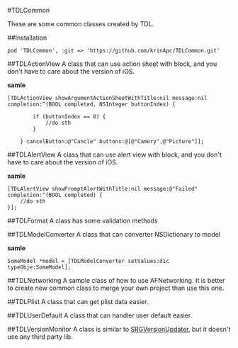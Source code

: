 #TDLCommon

These are some common classes created by TDL.

##Installation

```
pod 'TDLCommon', :git => 'https://github.com/krinApc/TDLCommon.git'
```
##TDLActionView
A class that can use action sheet with block, and you don't have to care about the version of iOS.

**samle**

```
[TDLActionView showArgumentActionSheetWithTitle:nil message:nil completion:^(BOOL completed, NSInteger buttonIndex) {
        
        if (buttonIndex == 0) {
        	//do sth
        }
        
    } cancelButton:@"Cancle" buttons:@[@"Camery",@"Picture"]];
```
##TDLAlertView
A class that can use alert view with block, and you don't have to care about the version of iOS.

**samle**

```
[TDLAlertView showPromptAlertWithTitle:nil message:@"Failed" completion:^(BOOL completed) {
	//do sth
}];
```

##TDLFormat
A class has some validation methods

##TDLModelConverter
A class that can converter NSDictionary to model

**samle**

```
SomeModel *model = [TDLModelConverter setValues:dic typeObje:SomeModel];
```

##TDLNetworking
A sample class of how to use AFNetworking.
It is better to create new common class to merge your own project than use this one.

##TDLPlist
A class that can get plist data easier.

##TDLUserDefault
A class that can handler user default easier.

##TDLVersionMonitor
A class is similar to [SRGVersionUpdater](https://github.com/kazu0620/SRGVersionUpdater), but it doesn't use any third party lib.
